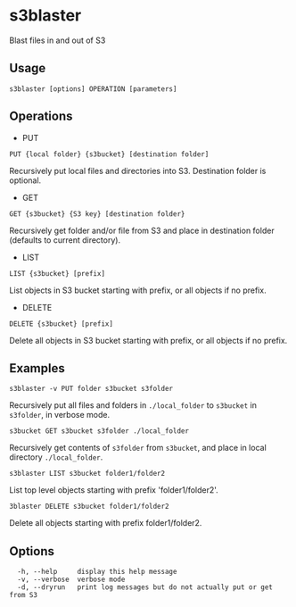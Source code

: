# s3blaster

Blast files in and out of S3

## Usage

```shell
s3blaster [options] OPERATION [parameters]
```

## Operations

- PUT

```PUT {local folder} {s3bucket} [destination folder]```

Recursively put local files and directories into S3. Destination folder is optional.

- GET

```GET {s3bucket} {S3 key} [destination folder}```

Recursively get folder and/or file from S3 and place in destination folder (defaults to current directory).

- LIST

```LIST {s3bucket} [prefix]```

List objects in S3 bucket starting with prefix, or all objects if no prefix.

- DELETE

```DELETE {s3bucket} [prefix]```

Delete all objects in S3 bucket starting with prefix, or all objects if no prefix.

## Examples

```shell
s3blaster -v PUT folder s3bucket s3folder
```

Recursively put all files and folders in ```./local_folder``` to ```s3bucket``` in ```s3folder```, in verbose mode.

```shell
s3bucket GET s3bucket s3folder ./local_folder
```

Recursively get contents of ```s3folder``` from ```s3bucket```, and place in local directory ```./local_folder```.

```shell
s3blaster LIST s3bucket folder1/folder2
```

List top level objects starting with prefix 'folder1/folder2'.

```shell
3blaster DELETE s3bucket folder1/folder2
```

Delete all objects starting with prefix folder1/folder2.

## Options
```
  -h, --help     display this help message
  -v, --verbose  verbose mode
  -d, --dryrun   print log messages but do not actually put or get from S3
```
